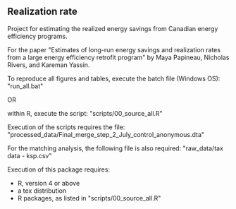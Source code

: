 ## Realization rate

Project for estimating the realized energy savings from Canadian energy efficiency programs. 

For the paper "Estimates of long-run energy savings and realization rates from a large energy efficiency retrofit program"
by Maya Papineau, Nicholas Rivers, and Kareman Yassin.

To reproduce all figures and tables, execute the batch file (Windows OS):
"run_all.bat"

OR 

within R, execute the script:
"scripts/00_source_all.R"

Execution of the scripts requires the file:
"processed_data/Final_merge_step_2_July_control_anonymous.dta"

For the matching analysis, the following file is also required:
"raw_data/tax data - ksp.csv"

Execution of this package requires:
- R, version 4 or above
- a tex distribution
- R packages, as listed in "scripts/00_source_all.R"